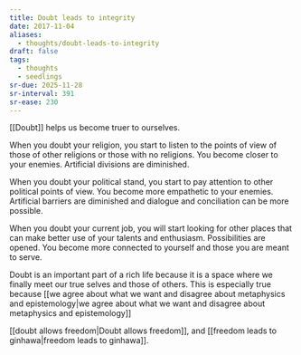 ```yaml
---
title: Doubt leads to integrity
date: 2017-11-04
aliases:
  - thoughts/doubt-leads-to-integrity
draft: false
tags:
  - thoughts
  - seedlings
sr-due: 2025-11-28
sr-interval: 391
sr-ease: 230
---
```

[[Doubt]] helps us become truer to ourselves.

When you doubt your religion, you start to listen to the points of view of those of other religions or those with no religions. You become closer to your enemies. Artificial divisions are diminished.

When you doubt your political stand, you start to pay attention to other political points of view. You become more empathetic to your enemies. Artificial barriers are diminished and dialogue and conciliation can be more possible.

When you doubt your current job, you will start looking for other places that can make better use of your talents and enthusiasm. Possibilities are opened. You become more connected to yourself and those you are meant to serve.

Doubt is an important part of a rich life because it is a space where we finally meet our true selves and those of others. This is especially true because [[we agree about what we want and disagree about metaphysics and epistemology|we agree about what we want and disagree about metaphysics and epistemology]]

[[doubt allows freedom|Doubt allows freedom]], and [[freedom leads to ginhawa|freedom leads to ginhawa]].